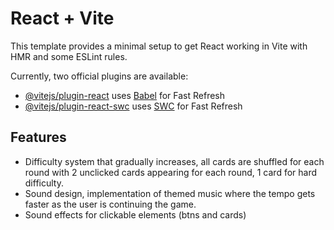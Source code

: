 # React + Vite

This template provides a minimal setup to get React working in Vite with HMR and some ESLint rules.

Currently, two official plugins are available:

- [@vitejs/plugin-react](https://github.com/vitejs/vite-plugin-react/blob/main/packages/plugin-react/README.md) uses [Babel](https://babeljs.io/) for Fast Refresh
- [@vitejs/plugin-react-swc](https://github.com/vitejs/vite-plugin-react-swc) uses [SWC](https://swc.rs/) for Fast Refresh

## Features

- Difficulty system that gradually increases, all cards are shuffled for each round with 2 unclicked cards appearing for each round, 1 card for hard difficulty.
- Sound design, implementation of themed music where the tempo gets faster as the user is continuing the game.
- Sound effects for clickable elements (btns and cards)

<!-- ADD WIN SCREEN -->
<!-- Make sure there is atleast one card not choosen for each difficulty -->
<!-- Change text-select color -->
